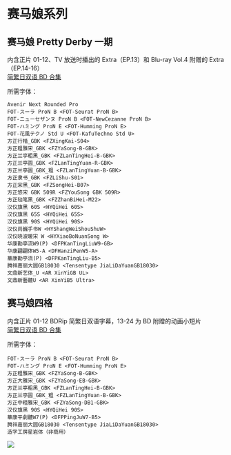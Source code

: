 # 赛马娘系列

## 赛马娘 Pretty Derby 一期

内含正片 01-12、TV 放送时播出的 Extra（EP.13）和 Blu-ray Vol.4 附赠的 Extra（EP.14-16）  
[简繁日双语 BD 合集](https://github.com/Nekomoekissaten-SUB/Nekomoekissaten-Storage/releases/download/subtitle_pkg/Uma_Musume_S1_BD_JPCH.7z)

所需字体：
```
Avenir Next Rounded Pro
FOT-スーラ ProN B <FOT-Seurat ProN B>
FOT-ニューセザンヌ ProN B <FOT-NewCezanne ProN B>
FOT-ハミング ProN E <FOT-Humming ProN E>
FOT-花風テクノ Std U <FOT-KafuTechno Std U>
方正行楷_GBK <FZXingKai-S04>
方正粗雅宋_GBK <FZYaSong-B-GBK>
方正兰亭粗黑_GBK <FZLanTingHei-B-GBK>
方正兰亭圆_GBK <FZLanTingYuan-R-GBK>
方正兰亭圆_GBK_粗 <FZLanTingYuan-B-GBK>
方正隶书_GBK <FZLiShu-S01>
方正宋黑_GBK <FZSongHei-B07>
方正悠宋 GBK 509R <FZYouSong GBK 509R>
方正毡笔黑_GBK <FZZhanBiHei-M22>
汉仪旗黑 60S <HYQiHei 60S>
汉仪旗黑 65S <HYQiHei 65S>
汉仪旗黑 90S <HYQiHei 90S>
汉仪尚巍手书W <HYShangWeiShouShuW>
汉仪晓波暖宋 W <HYXiaoBoNuanSong W>
华康勘亭流W9(P) <DFPKanTingLiuW9-GB>
华康翩翩体W5-A <DFHanziPenW5-A>
華康勘亭流(P) <DFPKanTingLiu-B5>
腾祥嘉丽大圆GB18030 <Tensentype JiaLiDaYuanGB18030>
文鼎新艺体_U <AR XinYiGB UL>
文鼎新藝體U <AR XinYiB5 Ultra>
```

## 赛马娘四格

内含正片 01-12 BDRip 简繁日双语字幕，13-24 为 BD 附赠的动画小短片  
[简繁日双语 BD 合集](https://github.com/Nekomoekissaten-SUB/Nekomoekissaten-Storage/releases/download/subtitle_pkg/Umayon_BD_JPCH.7z)

所需字体：
```
FOT-スーラ ProN B <FOT-Seurat ProN B>
FOT-ハミング ProN E <FOT-Humming ProN E>
方正粗雅宋_GBK <FZYaSong-B-GBK>
方正大雅宋_GBK <FZYaSong-EB-GBK>
方正兰亭粗黑_GBK <FZLanTingHei-B-GBK>
方正兰亭圆_GBK_粗 <FZLanTingYuan-B-GBK>
方正中粗雅宋_GBK <FZYaSong-DB1-GBK>
汉仪旗黑 90S <HYQiHei 90S>
華康平劇體W7(P) <DFPPingJuW7-B5>
腾祥嘉丽大圆GB18030 <Tensentype JiaLiDaYuanGB18030>
造字工房星岩体（非商用）
```

![](https://nekomoe.pages.dev/images/2020-07/umayon.jpg)
